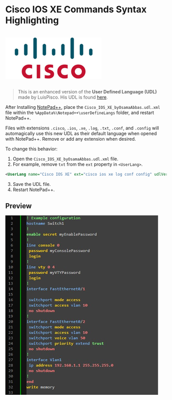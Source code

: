 # Cisco IOS XE Commands Syntax Highlighting

<br />

<img src="assets/cisco-logo.png" alt="Cisco Logo" title="Cisco" width="300" style="display: block;"/>

<br />

> This is an enhanced version of the **User Defined Language (UDL)** made by LuisPisco. His UDL is found [here](https://github.com/notepad-plus-plus/userDefinedLanguages/blob/master/UDLs/Cisco_IOS_byLuisPisco.xml).

After Installing [NotePad++](https://notepad-plus-plus.org/downloads/), place the `Cisco_IOS_XE_byOsamaAbbas.udl.xml` file within the `%AppData%\Notepad++\userDefineLangs` folder, and restart NotePad++.

Files with extensions `.cisco`, `.ios`, `.xe`, `.log`, `.txt`, `.conf`, and `.config` will automagically use this new UDL as their default language when opened with NotePad++. Remove or add any extension when desired.

To change this behavior:

1. Open the `Cisco_IOS_XE_byOsamaAbbas.udl.xml` file.
2. For example, remove `txt` from the `ext` property in `<UserLang>`.

```xml
<UserLang name="Cisco IOS XE" ext="cisco ios xe log conf config" udlVersion="2.0">
```

3. Save the UDL file.
4. Restart NotePad++.

## Preview

![Preview](assets/preview.jpg)

